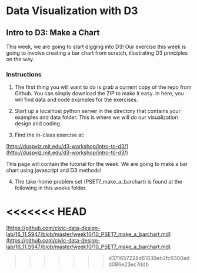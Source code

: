 # Data Visualization with D3
## Intro to D3: Make a Chart

This week, we are going to start digging into D3! Our exercise this week is going to involve creating a bar chart from scratch, illustrating D3 principles on the way.

### Instructions

1. The first thing you will want to do is grab a current copy of the repo from Github. You can simply download the ZIP to make it easy. In here, you will find data and code examples for the exercises.

2. Start up a localhost python server in the directory that contains your examples and data folder. This is where we will do our visualization design and coding.

3. Find the in-class exercise at:

[http://duspviz.mit.edu/d3-workshop/intro-to-d3/](http://duspviz.mit.edu/d3-workshop/intro-to-d3/)

This page will contain the tutorial for the week. We are going to make a bar chart using javascript and D3 methods!

4. The take-home problem set (PSET7_make_a_barchart) is found at the following in this weeks folder.

<<<<<<< HEAD
=======
[https://github.com/civic-data-design-lab/16_11.S947/blob/master/week10/10_PSET7_make_a_barchart.md](https://github.com/civic-data-design-lab/16_11.S947/blob/master/week10/10_PSET7_make_a_barchart.md)

>>>>>>> d371657228d61839eb2fc9300add086e23ec7ddb
